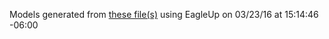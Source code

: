 Models generated from [these file(s)](https://raw.github.com/sparkfun/BlueSMiRF/cfc5c9b555823cf10df31fecaf7447f253b68369/Hardware/BlueSMiRF-ChipAnt.brd) using EagleUp on 03/23/16 at 15:14:46 -06:00
